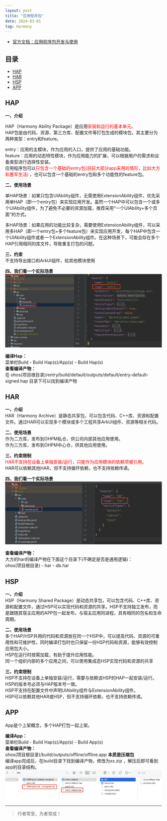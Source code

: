 ```yaml
---
layout: post
title: "应用程序包"
date: 2024-03-01
tag: Harmony
---
```


- [官方文档：应用程序包开发与使用](https://developer.huawei.com/consumer/cn/doc/harmonyos-guides-V5/application-package-dev-V5)


## 目录
- [HAP](#content1)   
- [HAR](#content2)   
- [HSP](#content3)   
- [APP](#content4)   



## <a id="content1">HAP</a>

**一、介绍**    

HAP（Harmony Ability Package）是应用<span style="color:red;">安装和运行的基本单元。</span>    
HAP包是由代码、资源、第三方库、配置文件等打包生成的模块包，其主要分为两种类型：entry和feature。       

entry：应用的主模块，作为应用的入口，提供了应用的基础功能。    
feature：应用的动态特性模块，作为应用能力的扩展，可以根据用户的需求和设备类型进行选择性安装。    
应用程序包可以<span style="color:red;">只包含一个基础的entry包(目前大部分app采用的情形，比如大方和惠军生活)</span> ，也可以包含一个基础的entry包和多个功能性的feature包。

**二、使用场景**   

单HAP场景：如果只包含UIAbility组件，无需使用ExtensionAbility组件，优先采用单HAP（即一个entry包）来实现应用开发。虽然一个HAP中可以包含一个或多个UIAbility组件，为了避免不必要的资源加载，推荐采用“一个UIAbility+多个页面”的方式。

多HAP场景：如果应用的功能比较复杂，需要使用ExtensionAbility组件，可以采用多HAP（即一个entry包+多个feature包）来实现应用开发，每个HAP中包含一个UIAbility组件或者一个ExtensionAbility组件。在这种场景下，可能会存在多个HAP引用相同的库文件，导致重复打包的问题。

**三、约束**    
不支持导出接口和ArkUI组件，给其他模块使用     

**四、我们看一个实际场景**   
<img src="images/harmony/11.png">   

**编译Hap：**       
菜单栏Build - Build Hap(s)/App(s) - Build Hap(s)     
**查看编译产物：**            
在 ohos(项目根目录)/entry/build/default/outputs/default/entry-default-signed.hap 目录下可以找到编译产物     



## <a id="content2">HAR</a>

**一、介绍**    
HAR（Harmony Archive）是静态共享包，可以包含代码、C++库、资源和配置文件。通过HAR可以实现多个模块或多个工程共享ArkUI组件、资源等相关代码。     

**二、使用场景**   
作为二方库，发布到OHPM私仓，供公司内部其他应用使用。    
作为三方库，发布到OHPM中心仓，供其他应用使用。    

**三、约束限制**    
<span style="color:red;">HAR不支持在设备上单独安装/运行，只能作为应用模块的依赖项被引用。</span>             
HAR可以依赖其他HAR，但不支持循环依赖，也不支持依赖传递。      

**四、我们看一个实际场景**   
<img src="images/harmony/12.png">   

**查看编译产物：**   
大方的har的编译产物在下面这个目录下(不确定是否是通用逻辑)：        
ohos(项目根目录) - har - db.har    

## <a id="content3">HSP</a>

**一、介绍**    
HSP（Harmony Shared Package）是动态共享包，可以包含代码、C++库、资源和配置文件，通过HSP可以实现代码和资源的共享。HSP不支持独立发布，而是跟随其宿主应用的APP包一起发布，与宿主应用同进程，具有相同的包名和生命周期。

**二、使用场景**   
多个HAP/HSP共用的代码和资源放在同一个HSP中，可以提高代码、资源的可重用性和可维护性，同时编译打包时也只保留一份HSP代码和资源，能够有效控制应用包大小。    
HSP在运行时按需加载，有助于提升应用性能。     
同一个组织内部的多个应用之间，可以使用集成态HSP实现代码和资源的共享     

**三、约束限制**    
HSP不支持在设备上单独安装/运行，需要与依赖该HSP的HAP一起安装/运行。HSP的版本号必须与HAP版本号一致。    
HSP不支持在配置文件中声明UIAbility组件与ExtensionAbility组件。   
HSP可以依赖其他HAR或HSP，但不支持循环依赖，也不支持依赖传递。     


## <a id="content4">APP</a>

App是个上架概念，多个HAP打包一起上架。

**编译App：**         
菜单栏Build - Build Hap(s)/App(s) - Build App(s)    
**查看编译产物：**     
ohos(项目根目录)/build/outputs/offline/offline.app
**本质是压缩包**     
编译app完成后，在build目录下找到编译产物，修改为xx.zip ，解压后即可看到app的目录结构。     
<img src="images/harmony/8.png">





----------
>  行者常至，为者常成！


